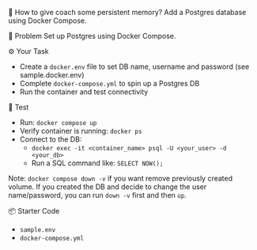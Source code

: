 💭 How to give coach some persistent memory?
Add a Postgres database using Docker Compose.

🎯 Problem
Set up Postgres using Docker Compose.

⚙️ Your Task
- Create a `docker.env` file to set DB name, username and password (see sample.docker.env)
- Complete `docker-compose.yml` to spin up a Postgres DB
- Run the container and test connectivity

🧪 Test
- Run: `docker compose up`
- Verify container is running: `docker ps`
- Connect to the DB:
  - `docker exec -it <container_name> psql -U <your_user> -d <your_db>`
  - Run a SQL command like: `SELECT NOW();`

Note: `docker compose down -v` if you want remove previously created volume. If you created the DB and decide to change the user name/password, you can run `down -v` first and then `up`.


📦 Starter Code
- `sample.env`
- `docker-compose.yml`